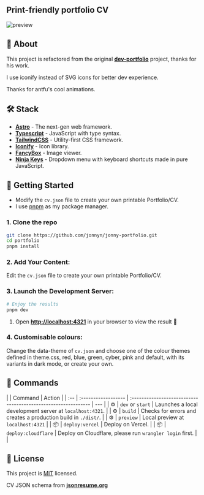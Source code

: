## Print-friendly portfolio CV

![preview](https://github.com/user-attachments/assets/44c47034-06e4-412a-b9dd-014593b32215)

## 📄 About

This project is refactored from the original [**dev-portfolio**](https://github.com/Smilesharks/dev-portfolio) project, thanks for his work.

I use iconify instead of SVG icons for better dev experience.

Thanks for antfu's cool animations.

## 🛠️ Stack

- [**Astro**](https://astro.build/) - The next-gen web framework.
- [**Typescript**](https://www.typescriptlang.org/) - JavaScript with type syntax.
- [**TailwindCSS**](https://tailwindcss.com/) - Utility-first CSS framework.
- [**Iconify**](https://iconify.design/) - Icon library.
- [**FancyBox**](https://fancyapps.com/fancybox/3/) - Image viewer.
- [**Ninja Keys**](https://github.com/ssleptsov/ninja-keys) - Dropdown menu with keyboard shortcuts made in pure JavaScript.

## 🚀 Getting Started

- Modify the `cv.json` file to create your own printable Portfolio/CV.
- I use [pnpm](https://pnpm.io/installation) as my package manager.

### 1. Clone the repo

```bash
git clone https://github.com/jonnyn/jonny-portfolio.git
cd portfolio
pnpm install
```

### 2. Add Your Content:

Edit the `cv.json` file to create your own printable Portfolio/CV.

### 3. Launch the Development Server:

```bash
# Enjoy the results
pnpm dev
```

1. Open [**http://localhost:4321**](http://localhost:4321/) in your browser to view the result 🚀

### 4. Customisable colours:

Change the data-theme of `cv.json` and choose one of the colour themes defined in theme.css, red, blue, green, cyber, pink and default, with its variants in dark mode, or create your own.

## 🧞 Commands

|     | Command             | Action                                                         |
| :-- | :------------------ | :------------------------------------------------------------- | --- |
| ⚙️  | `dev` or `start`    | Launches a local development server at `localhost:4321`.       |
| ⚙️  | `build`             | Checks for errors and creates a production build in `./dist/`. |
| ⚙️  | `preview`           | Local preview at `localhost:4321`                              |
| 📦  | `deploy:vercel`     | Deploy on Vercel.                                              |
| 📦  | `deploy:cloudflare` | Deploy on Cloudflare, please run `wrangler login` first.       |     |

## 📝 License

This project is [MIT](./LICENSE) licensed.

CV JSON schema from [**jsonresume.org**](https://jsonresume.org/schema/)
